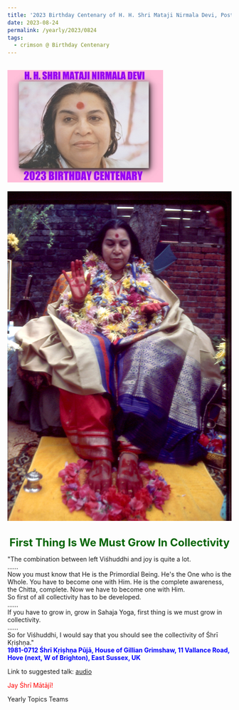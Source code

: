 ```yaml
---
title: '2023 Birthday Centenary of H. H. Shri Mataji Nirmala Devi, Post 25'
date: 2023-08-24
permalink: /yearly/2023/0824
tags:
  - crimson @ Birthday Centenary
---
```


<br>
<div style="text-align: left"><img src="/images/100Years.jpg" width="350" /></div><br>

<div style="text-align: center"><img src="/images/image1209_Photo_credit_Ray_Harris.jpg" /></div>

<br>
<p style="color:DarkGreen; text-align:center">
<font size="+2"><b>First Thing Is We Must Grow In Collectivity</b><br></font>
</p>

<p>
"The combination between left Viśhuddhi and joy is quite a lot.<br>
......<br>
Now you must know that He is the Primordial Being. He's the One who is the Whole. You have to become one with Him. He is the complete awareness, the Chitta, complete. Now we have to become one with Him.<br>
So first of all collectivity has to be developed.<br>
......<br>
If you have to grow in, grow in Sahaja Yoga, first thing is we must grow in collectivity.<br>
......<br>
So for Viśhuddhi, I would say that you should see the collectivity of Śhrī Kṛiṣhṇa."<br>
<font color="blue"><b>1981-0712 Śhrī Kṛiṣhṇa Pūjā, House of Gillian Grimshaw, 11 Vallance Road, Hove (next, W of Brighton), East Sussex, UK</b></font><br>
</p>

Link to suggested talk: <a href="https://soundcloud.com/nirmala-vidya-portal/1981-0712-1-puja"> audio</a><br>

<p style="color:red;">Jay Śhrī Mātājī!<br></p>

<p>Yearly Topics Teams</p>